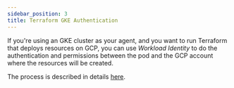 ```yaml
---
sidebar_position: 3
title: Terraform GKE Authentication
---
```


If you're using an GKE cluster as your agent, and you want to run Terraform that deploys resources on GCP, you can use *Workload Identity* to do the authentication and permissions between the pod and the GCP account where the resources will be created.

The process is described in details [here](https://cloud.google.com/kubernetes-engine/docs/how-to/workload-identity#gcloud_3).


